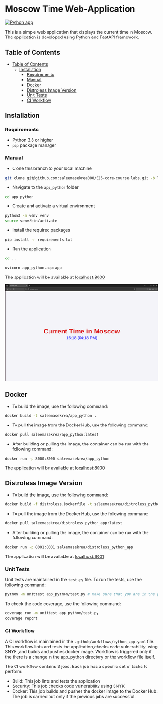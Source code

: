 # Moscow Time Web-Application

[![Python app](https://github.com/saleemasekrea000/S25-core-course-labs/actions/workflows/python_app.yaml/badge.svg)](https://github.com/saleemasekrea000/S25-core-course-labs/actions/workflows/python_app.yaml)

This is a simple web application that displays the current time in Moscow. The application is developed using Python and FastAPI framework.

## Table of Contents

- [Table of Contents](#table-of-contents)
  - [Installation](#installation)
    - [Requirements](#requirements)
    - [Manual](#manual)
    - [Docker](#docker)
    - [Distroless Image Version](#distroless-image-version)
    - [Unit Tests](#unit-tests)
    - [CI Workflow](#ci-workflow)

## Installation

### Requirements

- Python 3.8 or higher
- `pip` package manager

### Manual

- Clone this branch to your local machine

```bash
git clone git@github.com:saleemasekrea000/S25-core-course-labs.git -b lab1
```

- Navigate to the `app_python` folder

```bash
cd app_python
```

- Create and activate a virtual environment

```bash
python3 -m venv venv
source venv/bin/activate
```

- Install the required packages

```bash
pip install -r requirements.txt
```

- Run the application

```bash
cd ..
```

```bash
uvicorn app_python.app:app
```

The application will be available at [localhost:8000](http://localhost:8000/)

![First Opening](img/2.png)

## Docker

- To build the image, use the following command:

```bash
docker build -t saleemasekrea/app_python .
```

- To pull the image from the Docker Hub, use the following command:

```bash
docker pull saleemasekrea/app_python:latest
```

- After building or pulling the image, the container can be run with the following command:

```bash
docker run -p 8000:8000 saleemasekrea/app_python
```

The application will be available at [localhost:8000](http://localhost:8000/)

## Distroless Image Version

- To build the image, use the following command:

```bash
docker build -f distroless.Dockerfile -t saleemasekrea/distroless_python_app .
```

- To pull the image from the Docker Hub, use the following command:

```bash
docker pull saleemasekrea/distroless_python_app:latest
```

- After building or pulling the image, the container can be run with the following command:

```bash
docker run -p 8001:8001 saleemasekrea/distroless_python_app 
```

The application will be available at [localhost:8001](http://localhost:8001/)


### Unit Tests

Unit tests are maintained in the `test.py` file. To run the tests, use the following command:

```bash
python -m unittest app_python/test.py # Make sure that you are in the parent directory of app_python
```

To check the code coverage, use the following command:

```bash
coverage run -m unittest app_python/test.py
coverage report
```

### CI Workflow

A CI workflow is maintained in the `.github/workflows/python_app.yaml` file. This workflow lints and tests the application,checks code vulnerability using SNYK ,and builds and pushes docker image. Workflow is triggered only if the there is a change in the app_python directory or the workflow file itself.

The CI workflow contains 3 jobs. Each job has a specific set of tasks to perform:

- Build: This job lints and tests the application
- Security: This job checks code vulnerability using SNYK
- Docker: This job builds and pushes the docker image to the Docker Hub. The job is carried out only if the previous jobs are successful.
